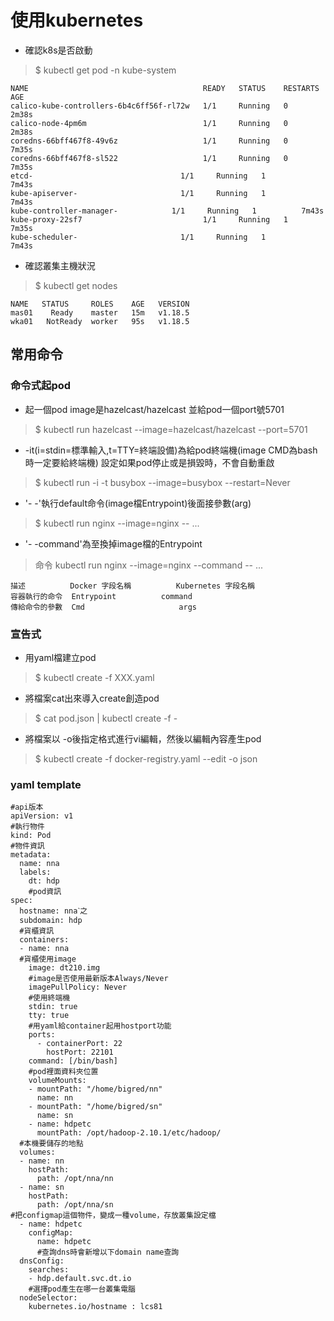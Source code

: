 # 使用kubernetes

- 確認k8s是否啟動
>$ kubectl get pod -n kube-system
```
NAME                                       READY   STATUS    RESTARTS   AGE
calico-kube-controllers-6b4c6ff56f-rl72w   1/1     Running   0          2m38s
calico-node-4pm6m                          1/1     Running   0          2m38s
coredns-66bff467f8-49v6z                   1/1     Running   0          7m35s
coredns-66bff467f8-sl522                   1/1     Running   0          7m35s
etcd-                                 1/1     Running   1          7m43s
kube-apiserver-                       1/1     Running   1          7m43s
kube-controller-manager-            1/1     Running   1          7m43s
kube-proxy-22sf7                           1/1     Running   1          7m35s
kube-scheduler-                       1/1     Running   1          7m43s
```
- 確認叢集主機狀況
>$ kubectl get nodes
```
NAME   STATUS     ROLES    AGE   VERSION
mas01    Ready    master   15m   v1.18.5
wka01   NotReady  worker   95s   v1.18.5

```
## 常用命令
### 命令式起pod
- 起一個pod image是hazelcast/hazelcast 並給pod一個port號5701
>$ kubectl run hazelcast --image=hazelcast/hazelcast --port=5701
- -it(i=stdin=標準輸入,t=TTY=終端設備)為給pod終端機(image CMD為bash時一定要給終端機) 設定如果pod停止或是損毀時，不會自動重啟
>$ kubectl run -i -t busybox --image=busybox --restart=Never
- '- -'執行default命令(image檔Entrypoint)後面接參數(arg)
>$ kubectl run nginx --image=nginx -- <arg1> <arg2> ... <argN>
- '- -command'為至換掉image檔的Entrypoint
>命令 kubectl run nginx --image=nginx --command -- <cmd> <arg1> ... <argN>

```
描述	        Docker 字段名稱	         Kubernetes 字段名稱
容器執行的命令	 Entrypoint	         command
傳給命令的參數	 Cmd	                 args
```
### 宣告式
- 用yaml檔建立pod
>$ kubectl create -f XXX.yaml
- 將檔案cat出來導入create創造pod 
>$ cat pod.json | kubectl create -f -
- 將檔案以 -o後指定格式進行vi編輯，然後以編輯內容產生pod
>$ kubectl create -f docker-registry.yaml --edit -o json

### yaml template
```yaml=
#api版本
apiVersion: v1
#執行物件
kind: Pod
#物件資訊
metadata:
  name: nna
  labels:
    dt: hdp
    #pod資訊
spec:
  hostname: nnaˋ之
  subdomain: hdp 
  #貨櫃資訊
  containers:
  - name: nna
  #貨櫃使用image
    image: dt210.img
    #image是否使用最新版本Always/Never
    imagePullPolicy: Never
    #使用終端機
    stdin: true
    tty: true
    #用yaml給container起用hostport功能
    ports:
      - containerPort: 22
        hostPort: 22101
    command: [/bin/bash]
    #pod裡面資料夾位置
    volumeMounts:
    - mountPath: "/home/bigred/nn"
      name: nn
    - mountPath: "/home/bigred/sn"
      name: sn
    - name: hdpetc
      mountPath: /opt/hadoop-2.10.1/etc/hadoop/
  #本機要儲存的地點
  volumes:
  - name: nn
    hostPath:
      path: /opt/nna/nn
  - name: sn
    hostPath:
      path: /opt/nna/sn
#把configmap這個物件，變成一種volume，存放叢集設定檔
  - name: hdpetc
    configMap:
      name: hdpetc
      #查詢dns時會新增以下domain name查詢
  dnsConfig:
    searches:
    - hdp.default.svc.dt.io
    #選擇pod產生在哪一台叢集電腦
  nodeSelector:
    kubernetes.io/hostname : lcs81
```


